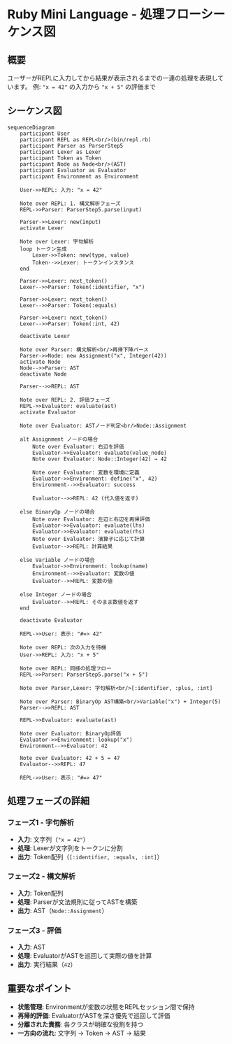 # Ruby Mini Language - 処理フローシーケンス図

## 概要
ユーザーがREPLに入力してから結果が表示されるまでの一連の処理を表現しています。
例: `"x = 42"` の入力から `"x + 5"` の評価まで

## シーケンス図

```mermaid
sequenceDiagram
    participant User
    participant REPL as REPL<br/>(bin/repl.rb)
    participant Parser as ParserStep5
    participant Lexer as Lexer
    participant Token as Token
    participant Node as Node<br/>(AST)
    participant Evaluator as Evaluator
    participant Environment as Environment

    User->>REPL: 入力: "x = 42"

    Note over REPL: 1. 構文解析フェーズ
    REPL->>Parser: ParserStep5.parse(input)

    Parser->>Lexer: new(input)
    activate Lexer

    Note over Lexer: 字句解析
    loop トークン生成
        Lexer->>Token: new(type, value)
        Token-->>Lexer: トークンインスタンス
    end

    Parser->>Lexer: next_token()
    Lexer-->>Parser: Token(:identifier, "x")

    Parser->>Lexer: next_token()
    Lexer-->>Parser: Token(:equals)

    Parser->>Lexer: next_token()
    Lexer-->>Parser: Token(:int, 42)

    deactivate Lexer

    Note over Parser: 構文解析<br/>再帰下降パース
    Parser->>Node: new Assignment("x", Integer(42))
    activate Node
    Node-->>Parser: AST
    deactivate Node

    Parser-->>REPL: AST

    Note over REPL: 2. 評価フェーズ
    REPL->>Evaluator: evaluate(ast)
    activate Evaluator

    Note over Evaluator: ASTノード判定<br/>Node::Assignment

    alt Assignment ノードの場合
        Note over Evaluator: 右辺を評価
        Evaluator->>Evaluator: evaluate(value_node)
        Note over Evaluator: Node::Integer(42) → 42

        Note over Evaluator: 変数を環境に定義
        Evaluator->>Environment: define("x", 42)
        Environment-->>Evaluator: success

        Evaluator-->>REPL: 42 (代入値を返す)

    else BinaryOp ノードの場合
        Note over Evaluator: 左辺と右辺を再帰評価
        Evaluator->>Evaluator: evaluate(lhs)
        Evaluator->>Evaluator: evaluate(rhs)
        Note over Evaluator: 演算子に応じて計算
        Evaluator-->>REPL: 計算結果

    else Variable ノードの場合
        Evaluator->>Environment: lookup(name)
        Environment-->>Evaluator: 変数の値
        Evaluator-->>REPL: 変数の値

    else Integer ノードの場合
        Evaluator-->>REPL: そのまま数値を返す
    end

    deactivate Evaluator

    REPL->>User: 表示: "#=> 42"

    Note over REPL: 次の入力を待機
    User->>REPL: 入力: "x + 5"

    Note over REPL: 同様の処理フロー
    REPL->>Parser: ParserStep5.parse("x + 5")

    Note over Parser,Lexer: 字句解析<br/>[:identifier, :plus, :int]

    Note over Parser: BinaryOp AST構築<br/>Variable("x") + Integer(5)
    Parser-->>REPL: AST

    REPL->>Evaluator: evaluate(ast)

    Note over Evaluator: BinaryOp評価
    Evaluator->>Environment: lookup("x")
    Environment-->>Evaluator: 42

    Note over Evaluator: 42 + 5 = 47
    Evaluator-->>REPL: 47

    REPL->>User: 表示: "#=> 47"
```

## 処理フェーズの詳細

### フェーズ1 - 字句解析
- **入力**: 文字列（`"x = 42"`）
- **処理**: Lexerが文字列をトークンに分割
- **出力**: Token配列（`[:identifier, :equals, :int]`）

### フェーズ2 - 構文解析
- **入力**: Token配列
- **処理**: Parserが文法規則に従ってASTを構築
- **出力**: AST（`Node::Assignment`）

### フェーズ3 - 評価
- **入力**: AST
- **処理**: EvaluatorがASTを巡回して実際の値を計算
- **出力**: 実行結果（`42`）

## 重要なポイント

- **状態管理**: Environmentが変数の状態をREPLセッション間で保持
- **再帰的評価**: EvaluatorがASTを深さ優先で巡回して評価
- **分離された責務**: 各クラスが明確な役割を持つ
- **一方向の流れ**: 文字列 → Token → AST → 結果
